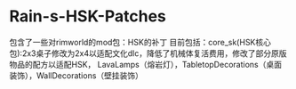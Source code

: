 # Rain-s-HSK-Patches
包含了一些对rimworld的mod包：HSK的补丁
目前包括：core_sk(HSK核心包):2x3桌子修改为2x4以适配文化dlc，降低了机械体复活费用，修改了部分原版物品的配方以适配HSK，
LavaLamps（熔岩灯），TabletopDecorations（桌面装饰），WallDecorations（壁挂装饰）
